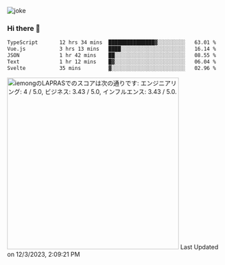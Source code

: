 ![joke](https://text-pict.vercel.app/%E7%AB%B6%E3%81%86%E3%81%AA%E6%8C%81%E3%81%A1%E5%91%B3%E3%82%92%E6%B4%BB%E3%81%8B%E3%81%9B)

### Hi there 👋

<!--START_SECTION:waka-->

```txt
TypeScript       12 hrs 34 mins  ███████████████▓░░░░░░░░░   63.01 %
Vue.js           3 hrs 13 mins   ████░░░░░░░░░░░░░░░░░░░░░   16.14 %
JSON             1 hr 42 mins    ██░░░░░░░░░░░░░░░░░░░░░░░   08.55 %
Text             1 hr 12 mins    █▓░░░░░░░░░░░░░░░░░░░░░░░   06.04 %
Svelte           35 mins         ▓░░░░░░░░░░░░░░░░░░░░░░░░   02.96 %
```

<!--END_SECTION:waka-->

<!--START_SECTION:lapras-card-->
<p ><a href="https://lapras.com/public/iemong" target="_blank" rel="noopener noreferrer"><img alt="iemongのLAPRASでのスコアは次の通りです: エンジニアリング: 4 / 5.0, ビジネス: 3.43 / 5.0, インフルエンス: 3.43 / 5.0." src="https://lapras-card-generator.vercel.app/api/svg?e=4&b=3.43&i=3.43&b1=%23020E27&b2=%230E5593&i1=%23030E21&i2=%231688BF&l=ja" width="400" ></a>  
Last Updated on 12/3/2023, 2:09:21 PM</p>
<!--END_SECTION:lapras-card-->

